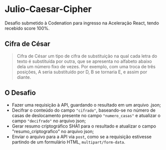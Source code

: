 # Julio-Caesar-Cipher
Desafio submetido à Codenation para ingresso na Aceleração React, tendo recebido score 100%. 

<h2>Cifra de César</h2>
<blockquote cite="https://pt.wikipedia.org/wiki/Cifra_de_C%C3%A9sar">Cifra de César um tipo de cifra de substituição na qual cada letra do texto é substituída por outra, que se apresenta no alfabeto abaixo dela um número fixo de vezes. Por exemplo, com uma troca de três posições, A seria substituído por D, B se tornaria E, e assim por diante.</blockquote>

<h2>O Desafio</h2>
<ul>
<li>Fazer uma requisição à API, guardando o resultado em um arquivo .json;</li>
<li>Decifrar o conteúdo do campo <code>"cifrado"</code>, baseando-se no número de casas de deslocamento presente no campo <code>"numero_casas"</code> e atualizar o campo <code>"decifrado"</code> no arquivo json;</li>
<li>Gerar resumo criptográfico SHA1 para o resultado e atualizar o campo "resumo_criptografico" no arquivo json;</li>
<li>Enviar o arquivo para a API via <code>post</code>, como se a requisição estivesse partindo de um formulário HTML, <code>multipart/form-data</code>.</li>
</ul>
